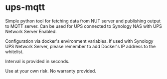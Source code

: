 # ups-mqtt

Simple python tool for fetching data from NUT server and publishing output to MQTT server.
Can be used for UPS connected to Synology NAS with UPS Network Server Enabled.

Configuration via docker's environment variables.
If used with Synology UPS Network Server, please remember to add Docker's IP address to the whitelist.

Interval is provided in seconds.

Use at your own risk. No warranty provided.